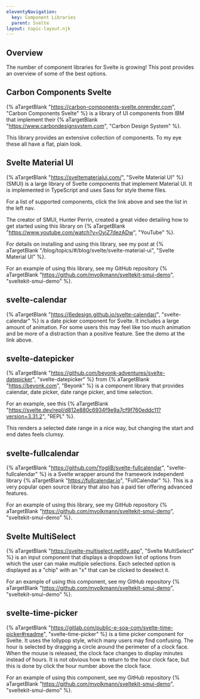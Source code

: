 ```yaml
---
eleventyNavigation:
  key: Component Libraries
  parent: Svelte
layout: topic-layout.njk
---
```


## Overview

The number of component libraries for Svelte is growing!
This post provides an overview of some of the best options.

## Carbon Components Svelte

{% aTargetBlank "https://carbon-components-svelte.onrender.com",
"Carbon Components Svelte" %} is a library of UI components from IBM
that implement their {% aTargetBlank "https://www.carbondesignsystem.com",
"Carbon Design System" %}.

This library provides an extensive collection of components.
To my eye these all have a flat, plain look.

## Svelte Material UI

{% aTargetBlank "https://sveltematerialui.com/", "Svelte Material UI" %} (SMUI)
is a large library of Svelte components that implement Material UI.
It is implemented in TypeScript and uses Sass for style theme files.

For a list of supported components, click the link above
and see the list in the left nav.

The creator of SMUI, Hunter Perrin, created a great video
detailing how to get started using this library on
{% aTargetBlank "https://www.youtube.com/watch?v=OyjZ7dezADw", "YouTube" %}.

For details on installing and using this library, see my post at
{% aTargetBlank "/blog/topics/#/blog/svelte/svelte-material-ui",
"Svelte Material UI" %}.

For an example of using this library, see my GitHub repository {% aTargetBlank
"https://github.com/mvolkmann/sveltekit-smui-demo", "sveltekit-smui-demo" %}.

## svelte-calendar

{% aTargetBlank "https://6edesign.github.io/svelte-calendar/",
"svelte-calendar" %} is a date picker component for Svelte.
It includes a large amount of animation.
For some users this may feel like too much animation
and be more of a distraction than a positive feature.
See the demo at the link above.

## svelte-datepicker

{% aTargetBlank "https://github.com/beyonk-adventures/svelte-datepicker",
"svelte-datepicker" %} from {% aTargetBlank "https://beyonk.com", "Beyonk" %}
is a component library that provides calendar, date picker,
date range picker, and time selection.

For an example, see this {% aTargetBlank
"https://svelte.dev/repl/d812e880c6934f9e9a7cf9f760eddc11?version=3.31.2",
"REPL" %}.

This renders a selected date range in a nice way,
but changing the start and end dates feels clumsy.

## svelte-fullcalendar

{% aTargetBlank "https://github.com/YogliB/svelte-fullcalendar",
"svelte-fullcalendar" %} is a Svelte wrapper around the framework independent
library {% aTargetBlank "https://fullcalendar.io", "FullCalendar" %}.
This is a very popular open source library that also has a paid tier
offering advanced features.

For an example of using this library, see my GitHub repository {% aTargetBlank
"https://github.com/mvolkmann/sveltekit-smui-demo", "sveltekit-smui-demo" %}.

## Svelte MultiSelect

{% aTargetBlank "https://svelte-multiselect.netlify.app",
"Svelte MultiSelect" %} is an input component that displays a dropdown list
of options from which the user can make multiple selections.
Each selected option is displayed as a "chip"
with an "x" that can be clicked to deselect it.

For an example of using this component, see my GitHub repository {% aTargetBlank
"https://github.com/mvolkmann/sveltekit-smui-demo", "sveltekit-smui-demo" %}.

## svelte-time-picker

{% aTargetBlank "https://gitlab.com/public-e-soa-com/svelte-time-picker#readme",
"svelte-time-picker" %} is a time picker component for Svelte.
It uses the lollypop style, which many users may find confusing.
The hour is selected by dragging a circle around the perimeter of a clock face.
When the mouse is released, the clock face changes
to display minutes instead of hours.
It is not obvious how to return to the hour clock face,
but this is done by click the hour number above the clock face.

For an example of using this component, see my GitHub repository {% aTargetBlank
"https://github.com/mvolkmann/sveltekit-smui-demo", "sveltekit-smui-demo" %}.
